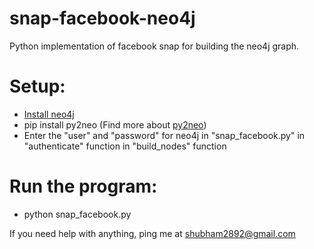 # snap-facebook-neo4j
Python implementation of facebook snap for building the neo4j graph.

# Setup:
 - [Install neo4j](https://neo4j.com/download/)
 - pip install py2neo (Find more about [py2neo](http://py2neo.org/v3/))
 - Enter the "user" and "password" for neo4j in "snap_facebook.py" in "authenticate" function in "build_nodes" function
 
# Run the program: 
 - python snap_facebook.py
 
 
If you need help with anything, ping me at shubham2892@gmail.com